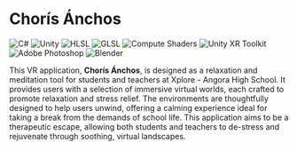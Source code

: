 # Chorís Ánchos

<!-- Skill and Language Badges -->
<p>
  <img src="https://img.shields.io/badge/C%23-v9.0-blue?style=flat&logo=csharp&logoColor=white" alt="C#">
  <img src="https://img.shields.io/badge/Unity-2022.3-blueviolet?style=flat&logo=unity&logoColor=white" alt="Unity">
  <img src="https://img.shields.io/badge/HLSL-grey?style=flat&logo=microsoft&logoColor=white" alt="HLSL">
  <img src="https://img.shields.io/badge/GLSL-darkgreen?style=flat&logo=opengl&logoColor=white" alt="GLSL">
  <img src="https://img.shields.io/badge/Compute%20Shaders-orange?style=flat" alt="Compute Shaders">
  <img src="https://img.shields.io/badge/Unity%20XR%20Toolkit-blue?style=flat&logo=unity&logoColor=white" alt="Unity XR Toolkit">
  <img src="https://img.shields.io/badge/Adobe%20Photoshop-CC-blue?style=flat&logo=adobe-photoshop&logoColor=white" alt="Adobe Photoshop">
  <img src="https://img.shields.io/badge/Blender-3.0-orange?style=flat&logo=blender&logoColor=white" alt="Blender">
</p>

This VR application, **Chorís Ánchos**, is designed as a relaxation and meditation tool for students and teachers at Xplore - Angora High School. It provides users with a selection of immersive virtual worlds, each crafted to promote relaxation and stress relief. The environments are thoughtfully designed to help users unwind, offering a calming experience ideal for taking a break from the demands of school life. This application aims to be a therapeutic escape, allowing both students and teachers to de-stress and rejuvenate through soothing, virtual landscapes.
